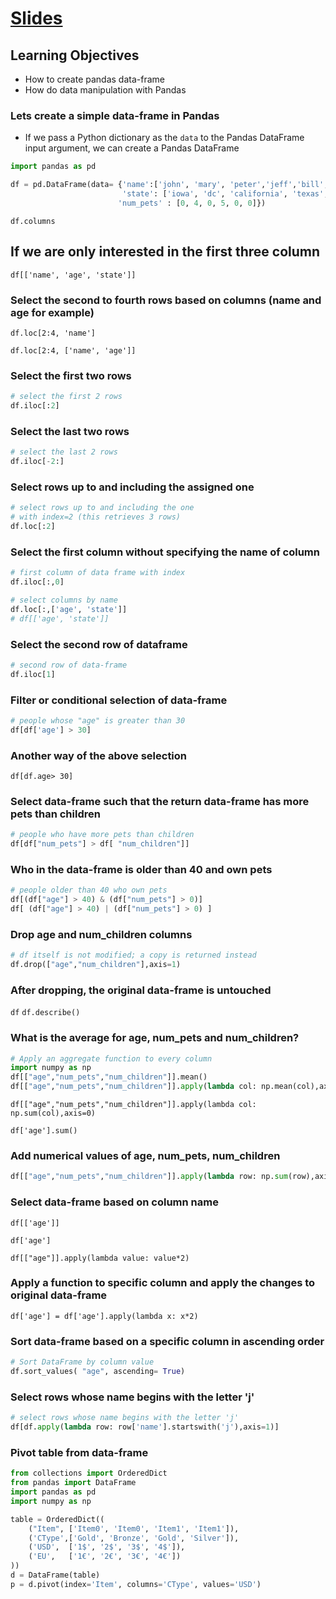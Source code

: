 # [Slides](../Notebooks/Pandas_Intro.ipynb)

## Learning Objectives
- How to create pandas data-frame
- How do data manipulation with Pandas

### Lets create a simple data-frame in Pandas

- If we pass a Python dictionary as the `data` to the Pandas DataFrame input argument, we can create a Pandas DataFrame

```Python
import pandas as pd

df = pd.DataFrame(data= {'name':['john', 'mary', 'peter','jeff','bill', 'lisa'], 'age':[23, 78, 22, 19, 45, 33],
                         'state': ['iowa', 'dc', 'california', 'texas', 'washington', 'dc'], 'num_children': [2, 2, 0, 1, 2, 1],
                        'num_pets' : [0, 4, 0, 5, 0, 0]})
```

`df.columns`

## If we are only interested in the first three column

`df[['name', 'age', 'state']]`

### Select the second to fourth rows based on columns (name and age for example)

`df.loc[2:4, 'name']`

`df.loc[2:4, ['name', 'age']]`

### Select the first two rows

```Python
# select the first 2 rows
df.iloc[:2]
```
### Select the last two rows
```Python
# select the last 2 rows
df.iloc[-2:]
```
### Select rows up to and including the assigned one

```Python
# select rows up to and including the one
# with index=2 (this retrieves 3 rows)
df.loc[:2]
```
### Select the first column without specifying the name of column

```python
# first column of data frame with index
df.iloc[:,0]
```
```Python
# select columns by name
df.loc[:,['age', 'state']]
# df[['age', 'state']]
```
### Select the second row of dataframe
```Python
# second row of data-frame
df.iloc[1]
```

### Filter or conditional selection of data-frame
```Python
# people whose "age" is greater than 30
df[df['age'] > 30]
```
### Another way of the above selection
`df[df.age> 30]`

### Select data-frame such that the return data-frame has more pets than children

```Python
# people who have more pets than children
df[df["num_pets"] > df[ "num_children"]]
```
### Who in the data-frame is older than 40 and own pets

```Python
# people older than 40 who own pets
df[(df["age"] > 40) & (df["num_pets"] > 0)]
df[ (df["age"] > 40) | (df["num_pets"] > 0) ]
```
### Drop age and num_children columns
```Python
# df itself is not modified; a copy is returned instead
df.drop(["age","num_children"],axis=1)
```
### After dropping, the original data-frame is untouched

`df`
`df.describe()`

### What is the average for age, num_pets and num_children?
```Python
# Apply an aggregate function to every column
import numpy as np
df[["age","num_pets","num_children"]].mean()
df[["age","num_pets","num_children"]].apply(lambda col: np.mean(col),axis=0)
```
`df[["age","num_pets","num_children"]].apply(lambda col: np.sum(col),axis=0)`

`df['age'].sum()`

### Add numerical values of age, num_pets, num_children
```Python
df[["age","num_pets","num_children"]].apply(lambda row: np.sum(row),axis=1)
```
### Select data-frame based on column name
`df[['age']]`

`df['age']`

`df[["age"]].apply(lambda value: value*2)`

### Apply a function to specific column and apply the changes to original data-frame

`df['age'] = df['age'].apply(lambda x: x*2)`

### Sort data-frame based on a specific column in ascending order

```Python
# Sort DataFrame by column value
df.sort_values( "age", ascending= True)
```
### Select rows whose name begins with the letter 'j'

```Python
# select rows whose name begins with the letter 'j'
df[df.apply(lambda row: row['name'].startswith('j'),axis=1)]
```

### Pivot table from data-frame
```python
from collections import OrderedDict
from pandas import DataFrame
import pandas as pd
import numpy as np

table = OrderedDict((
    ("Item", ['Item0', 'Item0', 'Item1', 'Item1']),
    ('CType',['Gold', 'Bronze', 'Gold', 'Silver']),
    ('USD',  ['1$', '2$', '3$', '4$']),
    ('EU',   ['1€', '2€', '3€', '4€'])
))
d = DataFrame(table)
p = d.pivot(index='Item', columns='CType', values='USD')
```
